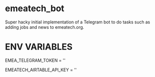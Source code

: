 # emeatech_bot

Super hacky initial implementation of a Telegram bot to do tasks such as adding jobs and news to emeatech.org.

# ENV VARIABLES

EMEA_TELEGRAM_TOKEN = ''

EMEATECH_AIRTABLE_API_KEY = ''
